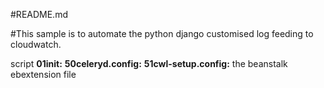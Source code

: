 #README.md

#This sample is to automate the python django customised log feeding to cloudwatch.

script 
**01init:** 
**50celeryd.config:**
**51cwl-setup.config:** the beanstalk ebextension file 
